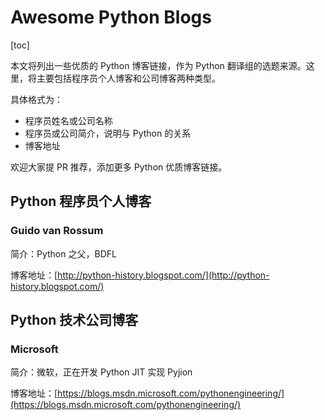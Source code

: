 # Awesome Python Blogs

[toc]

本文将列出一些优质的 Python 博客链接，作为 Python 翻译组的选题来源。这里，将主要包括程序员个人博客和公司博客两种类型。

具体格式为：

- 程序员姓名或公司名称
- 程序员或公司简介，说明与 Python 的关系
- 博客地址

欢迎大家提 PR 推荐，添加更多 Python 优质博客链接。

## Python 程序员个人博客

### Guido van Rossum

简介：Python 之父，BDFL

博客地址：[http://python-history.blogspot.com/](http://python-history.blogspot.com/)

## Python 技术公司博客

### Microsoft

简介：微软，正在开发 Python JIT 实现 Pyjion

博客地址：[https://blogs.msdn.microsoft.com/pythonengineering/](https://blogs.msdn.microsoft.com/pythonengineering/)